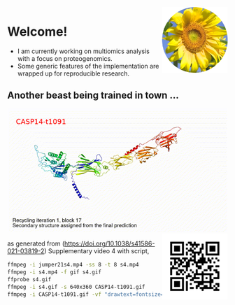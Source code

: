 <img src="https://github.com/jinghuazhao/jinghuazhao/blob/master/gansubaiyin-circle.png" align="right" height="150" width="150" />

# Welcome!

- I am currently working on multiomics analysis with a focus on proteogenomics.
- Some generic features of the implementation are wrapped up for reproducible research.

## Another beast being trained in town ...

![CASP14-t1091.gif](CASP14-t1091-text.gif)
<img src="https://github.com/jinghuazhao/jinghuazhao/blob/master/jhz-50.png" align="right" />

as generated from (https://doi.org/10.1038/s41586-021-03819-2) Supplementary video 4 with script,

```bash
ffmpeg -i jumper21s4.mp4 -ss 8 -t 8 s4.mp4
ffmpeg -i s4.mp4 -f gif s4.gif
ffprobe s4.gif
ffmpeg -i s4.gif -s 640x360 CASP14-t1091.gif
ffmpeg -i CASP14-t1091.gif -vf "drawtext=fontsize=20:text='CASP14-t1091':fontcolor=red:x=25:y=30" CASP14-t1091-text.gif
``` 
